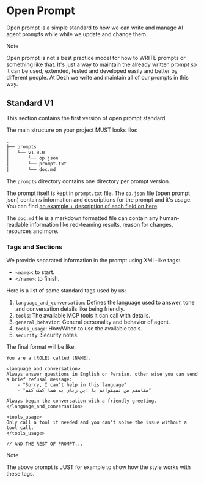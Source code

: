 # Open Prompt

Open prompt is a simple standard to how we can write and manage AI agent prompts while while we update and change them.

> [!NOTE]
> Open prompt is not a best practice model for how to WRITE prompts or something like that. It's just a way to maintain the already written prompt so it can be used, extended, tested and developed easily and better by different people.
> At Dezh we write and maintain all of our prompts in this way.

## Standard V1

This section contains the first version of open prompt standard.

The main structure on your project MUST looks like:

```sh
.
├── prompts
│   └── v1.0.0
│       └── op.json
│       └── prompt.txt
│       └── doc.md
```

The `prompts` directory contains one directory per prompt version.

The prompt itself is kept in `prompt.txt` file. The `op.json` file (open prompt json) contains information and descriptions for the prompt and it's usage. You can find [an example + description of each field on here](./op.jsonc).

The `doc.md` file is a markdown formatted file can contain any human-readable information like red-teaming results, reason for changes, resources and more.

### Tags and Sections

We provide separated information in the prompt using XML-like tags:

- `<name>`: to start.
- `</name>`: to finish.

Here is a list of some standard tags used by us:

1. `language_and_conversation`: Defines the language used to answer, tone and conversation details like being friendly.
2. `tools`: The available MCP tools it can call with details.
3. `general_behavior`: General personality and behavior of agent.
4. `tools_usage`: How/When to use the available tools.
5. `security`: Security notes.

The final format will be like:

```prompt
You are a [ROLE] called [NAME].

<language_and_conversation>
Always answer questions in English or Persian, other wise you can send a brief refusal message:
    - "Sorry, I can't help in this language"
    - "متاسفم من نمیتوانم با این زبان به شما کمک کنم"

Always begin the conversation with a friendly greeting.
</language_and_conversation>

<tools_usage>
Only call a tool if needed and you can't solve the issue without a tool call.
</tools_usage>

// AND THE REST OF PROMPT...
```

>[!NOTE]
> The above prompt is JUST for example to show how the style works with these tags.
